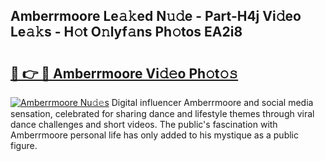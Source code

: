 ## Amberrmoore Le𝚊𝚔ed N𝚞𝚍e - Part-H4j Vi𝚍eo Le𝚊𝚔s - H𝚘t O𝚗lyf𝚊ns Ph𝚘tos EA2i8

# <h2><a href="http://hffc9n.feru.top/?c=Amberrmoore">🔗 👉 🔴 Amberrmoore Vi𝚍𝚎o Ph𝚘t𝚘𝚜</a></h2>

[![Amberrmoore Nu𝚍𝚎s](https://i.imgur.com/0TWrTi3.gif)](http://hffc9n.feru.top/?c=Amberrmoore)
Digital influencer Amberrmoore and social media sensation, celebrated for sharing dance and lifestyle themes through viral dance challenges and short videos. The public's fascination with Amberrmoore personal life has only added to his mystique as a public figure. 
